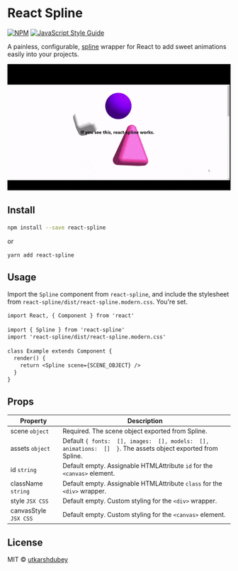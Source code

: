 # React Spline
[![NPM](https://img.shields.io/npm/v/react-spline.svg)](https://www.npmjs.com/package/react-spline) [![JavaScript Style Guide](https://img.shields.io/badge/code_style-standard-brightgreen.svg)](https://standardjs.com)

A painless, configurable, [spline](https://spline.design) wrapper for React to add sweet animations easily into your projects.

![Demo Gif](./demo.gif)

## Install

```bash
npm install --save react-spline
```
or
```bash
yarn add react-spline
```

## Usage
Import the ``Spline`` component from ``react-spline``, and include the stylesheet from ``react-spline/dist/react-spline.modern.css``. You're set.

```tsx
import React, { Component } from 'react'

import { Spline } from 'react-spline'
import 'react-spline/dist/react-spline.modern.css'

class Example extends Component {
  render() {
    return <Spline scene={SCENE_OBJECT} />
  }
}
```
## Props
|Property|Description|
|--|--|
| scene ``object`` | Required. The scene object exported from Spline.|
| assets ``object`` | Default ``{ fonts:  [], images:  [], models:  [], animations:  []  }``. The assets object exported from Spline. |
| id ``string`` | Default empty. Assignable HTMLAttribute ``id`` for the ``<canvas>`` element.|
| className ``string`` | Default empty. Assignable HTMLAttribute ``class`` for the ``<div>`` wrapper. |
| style ``JSX CSS`` | Default empty. Custom styling for the ``<div>`` wrapper. |
| canvasStyle ``JSX CSS`` | Default empty. Custom styling for the ``<canvas>`` element. |


## License

MIT © [utkarshdubey](https://github.com/utkarshdubey)
